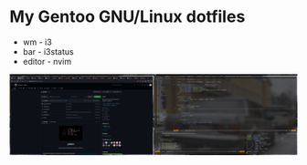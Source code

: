 # My Gentoo GNU/Linux dotfiles

* wm - i3
* bar - i3status
* editor - nvim

![Workspace](screenshot.png)

